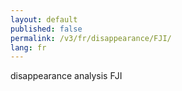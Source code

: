 ```yaml
---
layout: default
published: false
permalink: /v3/fr/disappearance/FJI/
lang: fr
---
```


disappearance analysis FJI
